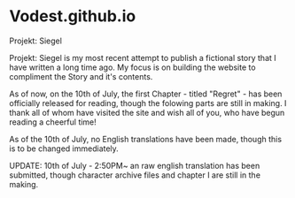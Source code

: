 # Vodest.github.io
Projekt: Siegel

Projekt: Siegel is my most recent attempt to publish a fictional story that I have written a long time ago.
My focus is on building the website to compliment the Story and it's contents.

As of now, on the 10th of July, the first Chapter - titled "Regret" - has been officially released for reading, though the folowing parts are still in making.
I thank all of whom have visited the site and wish all of you, who have begun reading a cheerful time!

As of the 10th of July, no English translations have been made, though this is to be changed immediately.

UPDATE: 10th of July - 2:50PM~ an raw english translation has been submitted, though character archive files and chapter I are still in the making.
